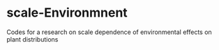 # scale-Environmnent
Codes for a research on scale dependence of environmental effects on plant distributions
